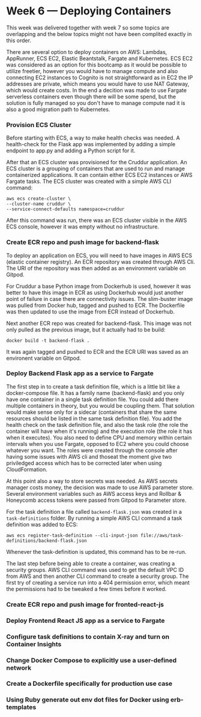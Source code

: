 # Week 6 — Deploying Containers

This week was delivered together with week 7 so some topics are overlapping and the below topics might not have been complited exactly in this order.

There are several option to deploy containers on AWS: Lambdas, AppRunner, ECS EC2, Elastic Beantstalk, Fargate and Kubernetes. ECS EC2 was considered as an option for this bootcamp as it would be possible to utilize freetier, however you would have to manage compute and also connecting EC2 instances to Cognito is not straightforward as in EC2 the IP addresses are private, which means you would have to use NAT Gateway, which would create costs. In the end a decition was made to use Fargate serverless containers even though there will be some spend, but the solution is fully managed so you don't have to manage compute nad it is also a good migration path to Kubernetes. 

### Provision ECS Cluster

Before starting with ECS, a way to make health checks was needed. A health-check for the Flask app was implemented by adding a simple endpoint to app.py and adding a Python script for it. 

After that an ECS cluster was provisioned for the Cruddur application. An ECS cluster is a grouping of containers that are used to run and manage containerized applications. It can contain either ECS EC2 instances or AWS Fargate tasks. The ECS cluster was created with a simple AWS CLI command:

```
aws ecs create-cluster \
--cluster-name cruddur \
--service-connect-defaults namespace=cruddur
```

After this command was run, there was an ECS cluster visible in the AWS ECS console, however it was empty without no infrastructure. 

### Create ECR repo and push image for backend-flask

To deploy an application on ECS, you will need to have images in AWS ECS (elastic container registry). An ECR repository was created through AWS Cli. The URI of the repository was then added as an environment variable on Gitpod.

For Cruddur a base Python image from Dockerhub is used, however it was better to have this image in ECR as using Dockerhub would just another point of failure in case there are connectivity issues. The slim-buster image was pulled from Docker hub, tagged and pushed to ECR. The Dockerfile was then updated to use the image from ECR instead of Dockerhub.

Next another ECR repo was created for backend-flask. This image was not only pulled as the previous image, but it actually had to be build:

```
docker build -t backend-flask .
```

It was again tagged and pushed to ECR and the ECR URI was saved as an environent variable on Gitpod.

### Deploy Backend Flask app as a service to Fargate

The first step in to create a task definition file, which is a little bit like a docker-compose file. It has a family name (backend-flask) and you only have one container in a single task definition file. You could add there multiple containers in theory, but you would be coupling them. That solution would make sense only for a sidecar (containers that share the same resources should be listed in the same task definition file). You add the health check on the task definition file, and also the task role (the role the container will have when it's running) and the execution role (the role it has when it executes). You also need to define CPU and memory within certain intervals when you use Fargate, opposed to EC2 where you could choose whatever you want. The roles were created through the console after having some issues with AWS cli and thoseat the moment give two priviledged access which has to be corrected later when using CloudFormation.

At this point also a way to store secrets was needed. As AWS secrets manager costs money, the decision was made to use AWS parameter store. Several environment variables such as AWS access keys and Rollbar & Honeycomb access tokens were passed from Gitpod to Parameter store. 

For the task definition a file called ``backend-flask.json`` was created in a ``task-definitions`` folder. By running a simple AWS CLI command a task definition was added to ECS:

```
aws ecs register-task-definition --cli-input-json file://aws/task-definitions/backend-flask.json
```

Whenever the task-definition is updated, this command has to be re-run.

The last step before being able to create a container, was creating a security groups. AWS CLI command was used to get the default VPC ID from AWS and then another CLI command to create a security group. The first try of creating a service run into a 404 permission error, which meant the permissions had to be tweaked a few times before it worked. 


### Create ECR repo and push image for fronted-react-js
### Deploy Frontend React JS app as a service to Fargate

### Configure task definitions to contain X-ray and turn on Container Insights
### Change Docker Compose to explicitly use a user-defined network
### Create a Dockerfile specifically for production use case
### Using Ruby generate out env dot files for Docker using erb-templates

